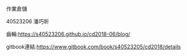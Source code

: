 作業倉儲

40523206 潘巧昕

齒輪:https://s40523206.github.io/cd2018-06/blog/

gitbook連結:https://www.gitbook.com/book/s40523205/cd2018/details
